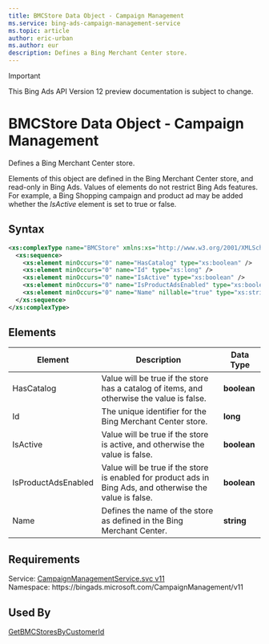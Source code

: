 ```yaml
---
title: BMCStore Data Object - Campaign Management
ms.service: bing-ads-campaign-management-service
ms.topic: article
author: eric-urban
ms.author: eur
description: Defines a Bing Merchant Center store.
---
```

> [!IMPORTANT]
> This Bing Ads API Version 12 preview documentation is subject to change.

# BMCStore Data Object - Campaign Management
Defines a Bing Merchant Center store.

Elements of this object are defined in the Bing Merchant Center store, and read-only in Bing Ads.  Values of elements do not restrict Bing Ads features. For example, a Bing Shopping campaign and product ad may be added whether the *IsActive* element is set to true or false.

## Syntax
```xml
<xs:complexType name="BMCStore" xmlns:xs="http://www.w3.org/2001/XMLSchema">
  <xs:sequence>
    <xs:element minOccurs="0" name="HasCatalog" type="xs:boolean" />
    <xs:element minOccurs="0" name="Id" type="xs:long" />
    <xs:element minOccurs="0" name="IsActive" type="xs:boolean" />
    <xs:element minOccurs="0" name="IsProductAdsEnabled" type="xs:boolean" />
    <xs:element minOccurs="0" name="Name" nillable="true" type="xs:string" />
  </xs:sequence>
</xs:complexType>
```

## <a name="elements"></a>Elements

|Element|Description|Data Type|
|-----------|---------------|-------------|
|<a name="hascatalog"></a>HasCatalog|Value will be true if the store has a catalog of items, and otherwise the value is false.|**boolean**|
|<a name="id"></a>Id|The unique identifier for the  Bing Merchant Center store.|**long**|
|<a name="isactive"></a>IsActive|Value will be true if the store is active, and otherwise the value is false.|**boolean**|
|<a name="isproductadsenabled"></a>IsProductAdsEnabled|Value will be true if the store is enabled for product ads in Bing Ads, and otherwise the value is false.|**boolean**|
|<a name="name"></a>Name|Defines the name of the store as defined in the Bing Merchant Center.|**string**|

## Requirements
Service: [CampaignManagementService.svc v11](https://campaign.api.bingads.microsoft.com/Api/Advertiser/CampaignManagement/v11/CampaignManagementService.svc)  
Namespace: https\://bingads.microsoft.com/CampaignManagement/v11  

## Used By
[GetBMCStoresByCustomerId](getbmcstoresbycustomerid.md)  
